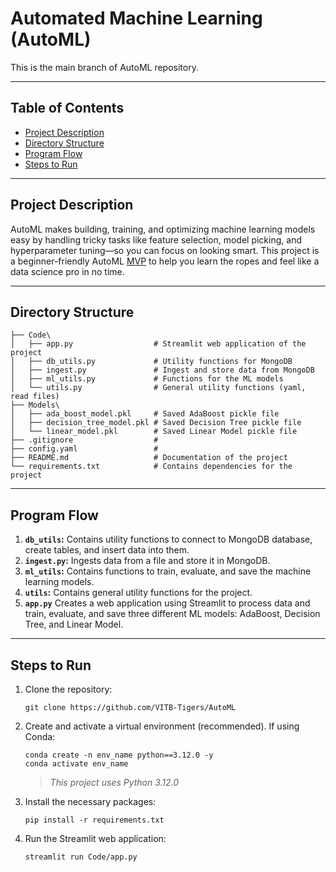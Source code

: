 # Automated Machine Learning (AutoML)

This is the main branch of AutoML repository.

---

## Table of Contents
- [Project Description](#project-description)
- [Directory Structure](#directory-structure)
- [Program Flow](#program-flow)
- [Steps to Run](#steps-to-run)

---

## Project Description

AutoML makes building, training, and optimizing machine learning models easy by handling tricky tasks like feature selection, model picking, and hyperparameter tuning—so you can focus on looking smart. This project is a beginner-friendly AutoML [MVP](https://en.wikipedia.org/wiki/Minimum_viable_product) to help you learn the ropes and feel like a data science pro in no time.

---

## Directory Structure
```
├── Code\
│   ├── app.py                  # Streamlit web application of the project
│   ├── db_utils.py             # Utility functions for MongoDB
│   ├── ingest.py               # Ingest and store data from MongoDB
│   ├── ml_utils.py             # Functions for the ML models
│   └── utils.py                # General utility functions (yaml, read files)
├── Models\
│   ├── ada_boost_model.pkl     # Saved AdaBoost pickle file
│   ├── decision_tree_model.pkl # Saved Decision Tree pickle file
│   └── linear_model.pkl        # Saved Linear Model pickle file
├── .gitignore                  # 
├── config.yaml                 # 
├── README.md                   # Documentation of the project
└── requirements.txt            # Contains dependencies for the project
```

---

## Program Flow

1. **`db_utils`:** Contains utility functions to connect to MongoDB database, create tables, and insert data into them.
2. **`ingest.py`:** Ingests data from a file and store it in MongoDB.
3. **`ml_utils`:** Contains functions to train, evaluate, and save the machine learning models.
4. **`utils`:** Contains general utility functions for the project.
5. **`app.py`** Creates a web application using Streamlit to process data and train, evaluate, and save three different ML models: AdaBoost, Decision Tree, and Linear Model.

---

## Steps to Run

1. Clone the repository:
    ```
    git clone https://github.com/VITB-Tigers/AutoML
    ```

2. Create and activate a virtual environment (recommended). If using Conda:
    ```
    conda create -n env_name python==3.12.0 -y
    conda activate env_name
    ```
    > *This project uses Python 3.12.0*

3. Install the necessary packages:
    ```
    pip install -r requirements.txt
    ```

4. Run the Streamlit web application:
    ```
    streamlit run Code/app.py
    ```